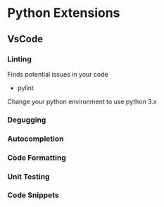 # Python Extensions

## VsCode

### Linting
Finds potential issues in your code
- pylint

Change your python environment to use python 3.x

### Degugging

### Autocompletion

### Code Formatting

### Unit Testing

### Code Snippets